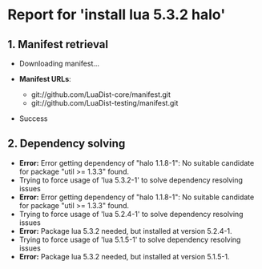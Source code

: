 # Report for 'install lua 5.3.2 halo'


## 1. Manifest retrieval

- Downloading manifest...

- **Manifest URLs**:
    - git://github.com/LuaDist-core/manifest.git
    - git://github.com/LuaDist-testing/manifest.git
- Success

## 2. Dependency solving

- **Error:** Error getting dependency of "halo 1.1.8-1": No suitable candidate for package "util >= 1.3.3" found.
- Trying to force usage of 'lua 5.3.2-1' to solve dependency resolving issues
- **Error:** Error getting dependency of "halo 1.1.8-1": No suitable candidate for package "util >= 1.3.3" found.
- Trying to force usage of 'lua 5.2.4-1' to solve dependency resolving issues
- **Error:** Package lua 5.3.2 needed, but installed at version 5.2.4-1.
- Trying to force usage of 'lua 5.1.5-1' to solve dependency resolving issues
- **Error:** Package lua 5.3.2 needed, but installed at version 5.1.5-1.
